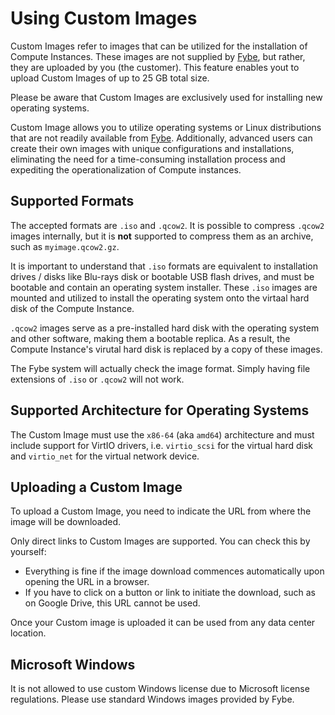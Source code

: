 # Using Custom Images

Custom Images refer to images that can be utilized for the installation of Compute Instances. These images are not supplied by [Fybe](https://fybe.com), but rather, they are uploaded by you (the customer). This feature enables yout to upload Custom Images of up to 25 GB total size.

Please be aware that Custom Images are exclusively used for installing new operating systems.

Custom Image allows you to utilize operating systems or Linux distributions that are not readily available from [Fybe](https://fybe.com). Additionally, advanced users can create their own images with unique configurations and installations, eliminating the need for a time-consuming installation process and expediting the operationalization of Compute instances.

## Supported Formats

The accepted formats are `.iso` and `.qcow2`. It is possible to compress `.qcow2` images internally, but it is **not** supported to compress them as an archive, such as `myimage.qcow2.gz`.

It is important to understand that `.iso` formats are equivalent to installation drives / disks like Blu-rays disk or bootable USB flash drives, and must be bootable and contain an operating system installer. These `.iso` images are mounted and utilized to install the operating system onto the virtaal hard disk of the Compute Instance.

`.qcow2`  images serve as a pre-installed hard disk with the operating system and other software, making them a bootable replica. As a result, the Compute Instance's virutal hard disk is replaced by a copy of these images.

The Fybe system will actually check the image format. Simply having file extensions of `.iso` or `.qcow2` will not work.

## Supported Architecture for Operating Systems

The Custom Image must use the `x86-64` (aka `amd64`) architecture and must include support for VirtIO drivers, i.e. `virtio_scsi` for the virtual hard disk and `virtio_net` for the virtual network device.

## Uploading a Custom Image

To upload a Custom Image, you need to indicate the URL from where the image will be downloaded.

Only direct links to Custom Images are supported. You can check this by yourself:

* Everything is fine if the image download commences automatically upon opening the URL in a browser.
* If you have to click on a button or link to initiate the download, such as on Google Drive, this URL cannot be used.

Once your Custom image is uploaded it can be used from any data center location.

## Microsoft Windows

It is not allowed to use custom Windows license due to Microsoft license regulations. Please use standard Windows images provided by Fybe.
